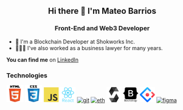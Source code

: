 <h2 align="center"> Hi there 👋 I'm Mateo Barrios </h2>

<h3 align="center">Front-End and Web3 Developer </h3>

- 🔗 I'm a Blockchain Developer at Shokworks Inc.
- 👨🏻‍💻 I've also worked as a business lawyer for many years.

**You can find me** on [LinkedIn](https://www.linkedin.com/in/mateo-barrios-595540123/)

### **Technologies**

<p align="left">  

<a href="https://www.w3.org/html/" target="_blank" rel="noreferrer"> 
<img src="https://raw.githubusercontent.com/devicons/devicon/master/icons/html5/html5-original-wordmark.svg" alt="html5" width="45" height="45"/></a> 

<a href="https://www.w3schools.com/css/" target="_blank" rel="noreferrer"> 
<img src="https://raw.githubusercontent.com/devicons/devicon/master/icons/css3/css3-original-wordmark.svg" alt="css3" width="45" height="45"/></a> 

<a href="https://developer.mozilla.org/en-US/docs/Web/JavaScript" target="_blank" rel="noreferrer"> 
<img src="https://raw.githubusercontent.com/devicons/devicon/master/icons/javascript/javascript-original.svg" alt="javascript" width="40" height="40"/></a> 

<a href="https://reactjs.org/" target="_blank" rel="noreferrer"> 
<img src="https://raw.githubusercontent.com/devicons/devicon/master/icons/react/react-original-wordmark.svg" alt="react" width="40" height="40"/></a>

<a href="https://git-scm.com/" target="_blank" rel="noreferrer"> 
<img src="https://www.vectorlogo.zone/logos/git-scm/git-scm-icon.svg" alt="git" width="40" height="40"/></a>  

<a href="https://ethereum.org/en/" target="_blank" rel="noreferrer"> 
<img src="https://www.logo.wine/a/logo/Ethereum/Ethereum-Logo.wine.svg" alt="eth" width="45" height="45"/></a> 

<a href="https://solidity-es.readthedocs.io/es/latest/" target="_blank" rel="noreferrer"> 
<img src="https://github.com/devicons/devicon/blob/develop/icons/solidity/solidity-original.svg" alt="solidity" width="40" height="40"/></a> 

<a href="https://getbootstrap.com" target="_blank" rel="noreferrer"> 
<img src="https://raw.githubusercontent.com/devicons/devicon/master/icons/bootstrap/bootstrap-plain-wordmark.svg" alt="bootstrap" width="40" height="40"/></a>

<a href="https://ant.design/" target="_blank" rel="noreferrer"> 
<img src="https://github.com/devicons/devicon/blob/develop/icons/antdesign/antdesign-original.svg" alt="antd" width="40" height="40"/></a> 

<a href="https://www.figma.com/" target="_blank" rel="noreferrer"> 
<img src="https://www.vectorlogo.zone/logos/figma/figma-icon.svg" alt="figma" width="35" height="35"/></a> 

</p>
